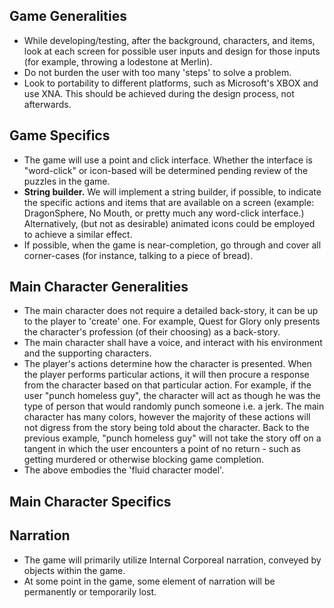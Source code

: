 ## Game Generalities ##
  * While developing/testing, after the background, characters, and items, look at each screen for possible user inputs and design for those inputs (for example, throwing a lodestone at Merlin).
  * Do not burden the user with too many 'steps' to solve a problem.
  * Look to portability to different platforms, such as Microsoft's XBOX and use XNA. This should be achieved during the design process, not afterwards.

## Game Specifics ##
  * The game will use a point and click interface. Whether the interface is "word-click" or icon-based will be determined pending review of the puzzles in the game.
  * **String builder.** We will implement a string builder, if possible, to indicate the specific actions and items that are available on a screen (example: DragonSphere, No Mouth, or pretty much any word-click interface.)  Alternatively, (but not as desirable) animated icons could be employed to achieve a similar effect.
  * If possible, when the game is near-completion, go through and cover all corner-cases (for instance, talking to a piece of bread).

## Main Character Generalities ##
  * The main character does not require a detailed back-story, it can be up to the player to 'create' one. For example, Quest for Glory only presents the character's profession (of their choosing) as a back-story.
  * The main character shall have a voice, and interact with his environment and the supporting characters.
  * The player's actions determine how the character is presented. When the player performs particular actions, it will then procure a response from the character based on that particular action. For example, if the user "punch homeless guy", the character will act as though he was the type of person that would randomly punch someone i.e. a jerk. The main character has many colors, however the majority of these actions will not digress from the story being told about the character. Back to the previous example, "punch homeless guy" will not take the story off on a tangent in which the user encounters a point of no return - such as getting murdered or otherwise blocking game completion.
  * The above embodies the 'fluid character model'.

## Main Character Specifics ##

## Narration ##
  * The game will primarily utilize Internal Corporeal narration, conveyed by objects within the game.
  * At some point in the game, some element of narration will be permanently or temporarily lost.
